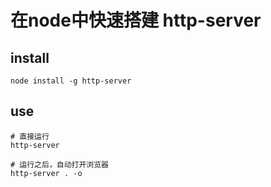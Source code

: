 # 在node中快速搭建 http-server

## install

```
node install -g http-server
```

## use

```
# 直接运行
http-server
```

```
# 运行之后，自动打开浏览器
http-server . -o
```
